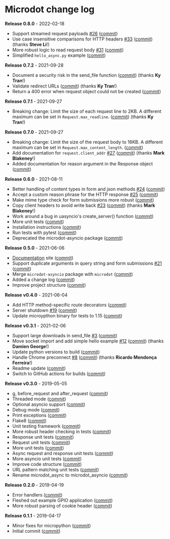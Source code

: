 # Microdot change log

**Release 0.8.0** - 2022-02-18

- Support streamed request payloads [#26](https://github.com/miguelgrinberg/microdot/issues/26) ([commit](https://github.com/miguelgrinberg/microdot/commit/992fa722c1312c0ac0ee9fbd5e23ad7b52d3caca))
- Use case insensitive comparisons for HTTP headers [#33](https://github.com/miguelgrinberg/microdot/issues/33) ([commit](https://github.com/miguelgrinberg/microdot/commit/e16fb94b2d1e88ef681d70f7f456c37ee9859df6)) (thanks **Steve Li**!)
- More robust logic to read request body [#31](https://github.com/miguelgrinberg/microdot/issues/31) ([commit](https://github.com/miguelgrinberg/microdot/commit/bd82c4deabf40d37e6b7397b08e8eb40ba2b6a42))
- Simplified `hello_async.py` example ([commit](https://github.com/miguelgrinberg/microdot/commit/c130d8f2d45dcce9606dda25d31d653ce91faf92))

**Release 0.7.2** - 2021-09-28

- Document a security risk in the send_file function ([commit](https://github.com/miguelgrinberg/microdot/commit/d29ed6aaa1f2080fcf471bf6ae0f480f95ff1716)) (thanks **Ky Tran**!)
- Validate redirect URLs ([commit](https://github.com/miguelgrinberg/microdot/commit/8e5fb92ff1ccd50972b0c1cb5a6c3bd5eb54d86b)) (thanks **Ky Tran**!)
- Return a 400 error when request object could not be created ([commit](https://github.com/miguelgrinberg/microdot/commit/06015934b834622d39f52b3e13d16bfee9dc8e5a))

**Release 0.7.1** - 2021-09-27

- Breaking change: Limit the size of each request line to 2KB. A different maximum can be set in `Request.max_readline`. ([commit](https://github.com/miguelgrinberg/microdot/commit/de9c991a9ab836d57d5c08bf4282f99f073b502a)) (thanks **Ky Tran**!)

**Release 0.7.0** - 2021-09-27

- Breaking change: Limit the size of the request body to 16KB. A different maximum can be set in `Request.max_content_length`. ([commit](https://github.com/miguelgrinberg/microdot/commit/5003a5b3d948a7cf365857b419bebf6e388593a1))
- Add documentation for `request.client_addr` [#27](https://github.com/miguelgrinberg/microdot/issues/27) ([commit](https://github.com/miguelgrinberg/microdot/commit/833fecb105ce456b95f1d2a6ea96dceca1075814)) (thanks **Mark Blakeney**!)
- Added documentation for reason argument in the Response object ([commit](https://github.com/miguelgrinberg/microdot/commit/d527bdb7c32ab918a1ecf6956cf3a9f544504354))

**Release 0.6.0** - 2021-08-11

- Better handling of content types in form and json methods [#24](https://github.com/miguelgrinberg/microdot/issues/24) ([commit](https://github.com/miguelgrinberg/microdot/commit/da32f23e35f871470a40638e7000e84b0ff6d17f))
- Accept a custom reason phrase for the HTTP response [#25](https://github.com/miguelgrinberg/microdot/issues/25) ([commit](https://github.com/miguelgrinberg/microdot/commit/bd74bcab74f283c89aadffc8f9c20d6ff0f771ce))
- Make mime type check for form submissions more robust ([commit](https://github.com/miguelgrinberg/microdot/commit/dd3fc20507715a23d0fa6fa3aae3715c8fbc0351))
- Copy client headers to avoid write back [#23](https://github.com/miguelgrinberg/microdot/issues/23) ([commit](https://github.com/miguelgrinberg/microdot/commit/0641466faa9dda0c54f78939ac05993c0812e84a)) (thanks **Mark Blakeney**!)
- Work around a bug in uasyncio's create_server() function ([commit](https://github.com/miguelgrinberg/microdot/commit/46963ba4644d7abc8dc653c99bc76222af526964))
- More unit tests ([commit](https://github.com/miguelgrinberg/microdot/commit/5cd3ace5166ec549579b0b1149ae3d7be195974a))
- Installation instructions ([commit](https://github.com/miguelgrinberg/microdot/commit/1a8db51cb3754308da6dcc227512dcdeb4ce4557))
- Run tests with pytest ([commit](https://github.com/miguelgrinberg/microdot/commit/8b4ebbd9535b3c083fb2a955284609acba07f05e))
- Deprecated the microdot-asyncio package ([commit](https://github.com/miguelgrinberg/microdot/commit/a82ed55f56e14fbcea93e8171af86ab42657fa96))

**Release 0.5.0** - 2021-06-06

- [Documentation](https://microdot.readthedocs.io/en/latest/) site ([commit](https://github.com/miguelgrinberg/microdot/commit/12cd60305b7b48ab151da52661fc5988684dbcd8))
- Support duplicate arguments in query string and form submissions [#21](https://github.com/miguelgrinberg/microdot/issues/21) ([commit](https://github.com/miguelgrinberg/microdot/commit/b0c25a1a7298189373be5df1668e0afb5532cdaf))
- Merge `microdot-asyncio` package with `microdot` ([commit](https://github.com/miguelgrinberg/microdot/commit/b7b881e3c7f1c6ede6546e498737e93928425c30))
- Added a change log ([commit](https://github.com/miguelgrinberg/microdot/commit/9955ac99a6ac20308644f02d6e6e32847d28b70c))
- Improve project structure ([commit](https://github.com/miguelgrinberg/microdot/commit/4b101d15971fa2883d187f0bab0be999ae30b583))

**Release v0.4.0** - 2021-06-04

- Add HTTP method-specific route decorators ([commit](https://github.com/miguelgrinberg/microdot/commit/a3288a63ed45f700f79b67d0b57fc4dd20e844c1))
- Server shutdown [#19](https://github.com/miguelgrinberg/microdot/issues/19) ([commit](https://github.com/miguelgrinberg/microdot/commit/0ad538df91f8b6b8a3885aa602c014ee7fe4526b))
- Update microypthon binary for tests to 1.15 ([commit](https://github.com/miguelgrinberg/microdot/commit/3bd7fe8cea4598a7dbd0efcb9c6ce57ec2b79f9c))

**Release v0.3.1** - 2021-02-06

- Support large downloads in send_file [#3](https://github.com/miguelgrinberg/microdot/issues/3) ([commit](https://github.com/miguelgrinberg/microdot/commit/3e29af57753dbb7961ff98719a4fc4f71c0b4e3e))
- Move socket import and add simple hello example [#12](https://github.com/miguelgrinberg/microdot/issues/12) ([commit](https://github.com/miguelgrinberg/microdot/commit/c5e1873523b609680ff67d7abfada72568272250)) (thanks **Damien George**!)
- Update python versions to build ([commit](https://github.com/miguelgrinberg/microdot/commit/dfbe2edd797153fc9be40bc1928d93bdee7e7be5))
- Handle Chrome preconnect [#8](https://github.com/miguelgrinberg/microdot/issues/8) ([commit](https://github.com/miguelgrinberg/microdot/commit/125af4b4a92b1d78acfa9d57ad2f507e759b6938)) (thanks **Ricardo Mendonça Ferreira**!)
- Readme update ([commit](https://github.com/miguelgrinberg/microdot/commit/1aacb3cf46bd0b634ec3bc852ff9439f3c5dd773))
- Switch to GitHub actions for builds ([commit](https://github.com/miguelgrinberg/microdot/commit/4c0afa2beca0c3b0f167fd25c6849d6937c412ba))

**Release v0.3.0** - 2019-05-05

- g, before_request and after_request ([commit](https://github.com/miguelgrinberg/microdot/commit/8aa50f171d2d04bc15c472ab1d9b3288518f7a21))
- Threaded mode ([commit](https://github.com/miguelgrinberg/microdot/commit/494800ff9ff474c38644979086057e3584573969))
- Optional asyncio support ([commit](https://github.com/miguelgrinberg/microdot/commit/3d9b5d7084d52e749553ca79206ed7060f963f9d))
- Debug mode ([commit](https://github.com/miguelgrinberg/microdot/commit/4c83cb75636572066958ef2cc0802909deafe542))
- Print exceptions ([commit](https://github.com/miguelgrinberg/microdot/commit/491202de1fce232b9629b7f1db63594fd13f84a3))
- Flake8 ([commit](https://github.com/miguelgrinberg/microdot/commit/92edc17522d7490544c7186d62a2964caf35c861))
- Unit testing framework ([commit](https://github.com/miguelgrinberg/microdot/commit/f741ed7cf83320d25ce16a1a29796af6fdfb91e9))
- More robust header checking in tests ([commit](https://github.com/miguelgrinberg/microdot/commit/03efe46a26e7074f960dd4c9a062c53d6f72bfa0))
- Response unit tests ([commit](https://github.com/miguelgrinberg/microdot/commit/cd71986a5042dcc308617a3db89476f28dd13ecf))
- Request unit tests ([commit](https://github.com/miguelgrinberg/microdot/commit/0b95feafc96dc91d7d34528ff2d8931a8aa3d612))
- More unit tests ([commit](https://github.com/miguelgrinberg/microdot/commit/76ab1fa6d72dd9deaa24aeaf4895a0c6fc883bcb))
- Async request and response unit tests ([commit](https://github.com/miguelgrinberg/microdot/commit/89f7f09b9a2d0dfccefabebbe9b83307133bd97c))
- More asyncio unit tests ([commit](https://github.com/miguelgrinberg/microdot/commit/ba986a89ff72ebbd9a65307b81ee769879961594))
- Improve code structure ([commit](https://github.com/miguelgrinberg/microdot/commit/b16466f1a9432a608eb23769907e8952fe304a9a))
- URL pattern matching unit tests ([commit](https://github.com/miguelgrinberg/microdot/commit/0a373775d54df571ceddaac090094bb62dbe6c72))
- Rename microdot_async to microdot_asyncio ([commit](https://github.com/miguelgrinberg/microdot/commit/e5525c5c485ae8901c9602da7e4582b58fb2da40))

**Release 0.2.0** - 2019-04-19

- Error handlers ([commit](https://github.com/miguelgrinberg/microdot/commit/0f2c749f6d1b9edbf124523160e10449c932ea45))
- Fleshed out example GPIO application ([commit](https://github.com/miguelgrinberg/microdot/commit/52f2d0c4918d00d1a7e46cc7fd9a909ef6d259c1))
- More robust parsing of cookie header ([commit](https://github.com/miguelgrinberg/microdot/commit/2f58c41cc89946d51646df83d4f9ae0e24e447b9))

**Release 0.1.1** - 2019-04-17

- Minor fixes for micropython ([commit](https://github.com/miguelgrinberg/microdot/commit/e4ff70cf8fe839f5b5297157bf028569188b9031))
- Initial commit ([commit](https://github.com/miguelgrinberg/microdot/commit/311a82a44430d427948866b09cb6136e60a5b1c9))
